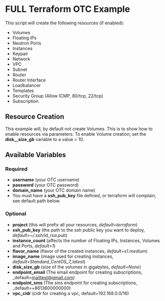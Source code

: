 # FULL Terraform OTC Example

This script will create the following resources (if enabled):
* Volumes
* Floating IPs
* Neutron Ports
* Instances
* Keypair
* Network
* VPC
* Subnet
* Router
* Router Interface
* Loadbalancer
* Templates
* Security Group (Allow ICMP, 80/tcp, 22/tcp)
* Subscription

## Resource Creation

This example will, by default not create Volumes. This is to show how to enable resources via parameters. To enable Volume creation, set the **disk_\_size\_gb** variable to a value > 10.

## Available Variables

### Required

* **username** (your OTC username)
* **password** (your OTC password)
* **domain\_name** (your OTC domain name)
* You must have a **ssh\_pub\_key** file defined, or terraform will complain, see default path below.

### Optional
* **project** (this will prefix all your resources, _default=terraform_)
* **ssh\_pub\_key** (the path to the ssh public key you want to deploy, _default=~/.ssh/id\_rsa.pub_)
* **instance\_count** (affects the number of Floating IPs, Instances, Volumes and Ports, _default=1_)
* **flavor\_name** (flavor of the created instances, _default=s1.medium_)
* **image\_name** (image used for creating instances, _default=Standard\_CentOS\_7\_latest_)
* **disk\_size\_gb** (size of the volumes in gigabytes, _default=None_)
* **endpoint\_email** (The email endpoint for creating subscriptions, _default=mailtest@gmail.com)
* **endpoint\_sms** (The sms endpoint for creating subscriptions, _default=+8613600000000)
* **vpc_cidr** (cidr for creating a vpc, default=192.168.0.0/16)